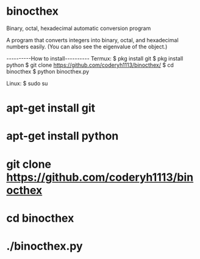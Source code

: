 # binocthex
Binary, octal, hexadecimal automatic conversion program

A program that converts integers into binary, octal, and hexadecimal numbers easily.
(You can also see the eigenvalue of the object.)

----------How to install----------
Termux:
$ pkg install git
$ pkg install python
$ git clone https://github.com/coderyh1113/binocthex/
$ cd binocthex
$ python binocthex.py

Linux:
$ sudo su
# apt-get install git
# apt-get install python
# git clone https://github.com/coderyh1113/binocthex
# cd binocthex
# ./binocthex.py
